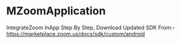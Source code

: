 # MZoomApplication
IntegrateZoom InApp Step By Step, Download Updated SDK From:-https://marketplace.zoom.us/docs/sdk/custom/android
